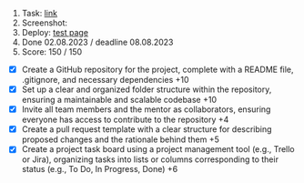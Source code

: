 1. Task: [link](https://github.com/rolling-scopes-school/tasks/blob/master/tasks/eCommerce-Application/Sprints/Sprint%231.md)
2. Screenshot:
3. Deploy: [test page](https://64cd86692ca8576cd3a96292--fancy-granita-eea627.netlify.app/)
4. Done 02.08.2023 / deadline 08.08.2023
5. Score: 150 / 150
  - [x] Create a GitHub repository for the project, complete with a README file, .gitignore, and necessary dependencies +10
  - [x] Set up a clear and organized folder structure within the repository, ensuring a maintainable and scalable codebase +10
  - [x] Invite all team members and the mentor as collaborators, ensuring everyone has access to contribute to the repository +4
  - [x] Create a pull request template with a clear structure for describing proposed changes and the rationale behind them +5
  - [x] Create a project task board using a project management tool (e.g., Trello or Jira), organizing tasks into lists or columns corresponding to their status (e.g., To Do, In Progress, Done) +6